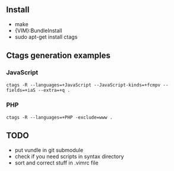 ## Install

- make
- {VIM}:BundleInstall
- sudo apt-get install ctags

## Ctags generation examples

### JavaScript

`ctags -R --languages=+JavaScript --JavaScript-kinds=+fcmpv --fields=+iaS --extra=+q .`

### PHP

`ctags -R --languages=+PHP -exclude=www .`

## TODO

* put vundle in git submodule
* check if you need scripts in syntax directory
* sort and correct stuff in .vimrc file
